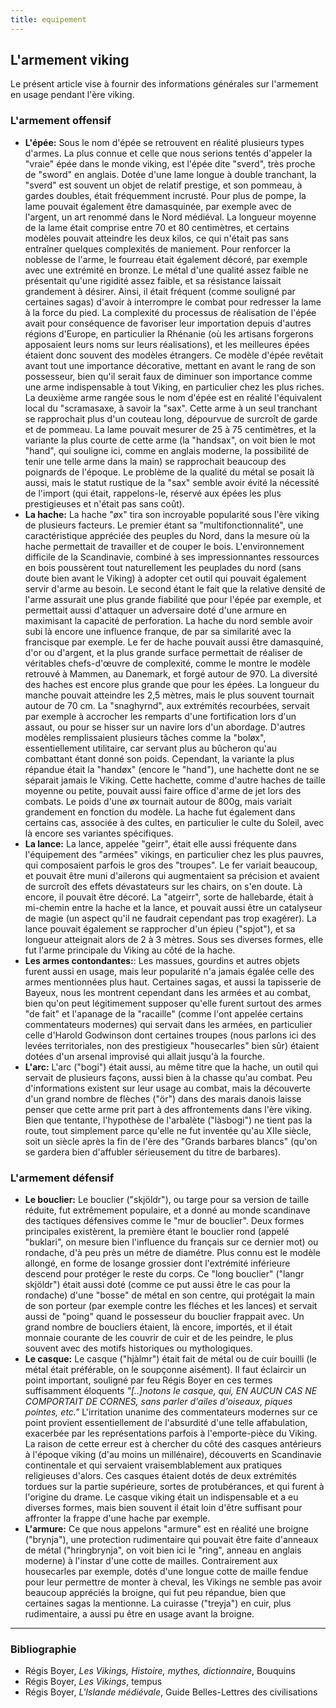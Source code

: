 ```yaml
---
title: equipement
---
```

## L'armement viking
Le présent article vise à fournir des informations générales sur l'armement en usage pendant l'ère viking.

### L'armement offensif
* **L'épée:** Sous le nom d'épée se retrouvent en réalité plusieurs types d'armes. La plus connue et celle que nous serions tentés d'appeler la "vraie" épée dans le monde viking, est l'épée dite "sverd", très proche de "sword" en anglais. Dotée d'une lame longue à double tranchant, la "sverd" est souvent un objet de relatif prestige, et son pommeau, à gardes doubles, était fréquemment incrusté. Pour plus de pompe, la lame pouvait également être damasquinée, par exemple avec de l'argent, un art renommé dans le Nord médiéval. La longueur moyenne de la lame était comprise entre 70 et 80 centimètres, et certains modèles pouvait atteindre les deux kilos, ce qui n'était pas sans entraîner quelques complexités de maniement. Pour renforcer la noblesse de l'arme, le fourreau était également décoré, par exemple avec une extrémité en bronze. Le métal d'une qualité assez faible ne présentait qu'une rigidité assez faible, et sa résistance laissait grandement à désirer. Ainsi, il était fréquent (comme souligné par certaines sagas) d'avoir à interrompre le combat pour redresser la lame à la force du pied. La complexité du processus de réalisation de l'épée avait pour conséquence de favoriser leur importation depuis d'autres régions d'Europe, en particulier la Rhénanie (où les artisans forgerons apposaient leurs noms sur leurs réalisations), et les meilleures épées étaient donc souvent des modèles étrangers. Ce modèle d'épée revêtait avant tout une importance décorative, mettant en avant le rang de son possesseur, bien qu'il serait faux de diminuer son importance comme une arme indispensable à tout Viking, en particulier chez les plus riches. La deuxième arme rangée sous le nom d'épée est en réalité l'équivalent local du "scramasaxe, à savoir la "sax". Cette arme à un seul tranchant se rapprochait plus d'un couteau long, dépourvue de surcroît de garde et de pommeau. La lame pouvait mesurer de 25 à 75 centimètres, et la variante la plus courte de cette arme (la "handsax", on voit bien le mot "hand", qui souligne ici, comme en anglais moderne, la possibilité de tenir une telle arme dans la main) se rapprochait beaucoup des poignards de l'époque. Le problème de la qualité du métal se posait là aussi, mais le statut rustique de la "sax" semble avoir évité la nécessité de l'import (qui était, rappelons-le, réservé aux épées les plus prestigieuses et n'était pas sans coût).
* **La hache:** La hache "øx" tira son incroyable popularité sous l'ère viking de plusieurs facteurs. Le premier étant sa "multifonctionnalité", une caractéristique appréciée des peuples du Nord, dans la mesure où la hache permettait de travailler et de couper le bois. L'environnement difficile de la Scandinavie, combiné à ses impressionnantes ressources en bois poussèrent tout naturellement les peuplades du nord (sans doute bien avant le Viking) à adopter cet outil qui pouvait également servir d'arme au besoin. Le second étant le fait que la relative densité de l'arme assurait une plus grande fiabilité que pour l'épée par exemple, et permettait aussi d'attaquer un adversaire doté d'une armure en maximisant la capacité de perforation. La hache du nord semble avoir subi là encore une influence franque, de par sa similarité avec la francisque par exemple. Le fer de hache pouvait aussi être damasquiné, d'or ou d'argent, et la plus grande surface permettait de réaliser de véritables chefs-d'œuvre de complexité, comme le montre le modèle retrouvé à Mammen, au Danemark, et forgé autour de 970. La diversité des haches est encore plus grande que pour les épées. La longueur du manche pouvait atteindre les 2,5 mètres, mais le plus souvent tournait autour de 70 cm. La "snaghyrnd", aux extrémités recourbées, servait par exemple à accrocher les remparts d'une fortification lors d'un assaut, ou pour se hisser sur un navire lors d'un abordage. D'autres modèles remplissaient plusieurs tâches comme la "boløx", essentiellement utilitaire, car servant plus au bûcheron qu'au combattant étant donné son poids. Cependant, la variante la plus répandue était la "handøx" (encore le "hand"), une hachette dont ne se séparait jamais le Viking. Cette hachette, comme d'autre haches de taille moyenne ou petite, pouvait aussi faire office d'arme de jet lors des combats. Le poids d'une øx tournait autour de 800g, mais variait grandement en fonction du modèle. La hache fut également dans certains cas, associée à des cultes, en particulier le culte du Soleil, avec là encore ses variantes spécifiques.
*  **La lance:** La lance, appelée "geirr", était elle aussi fréquente dans l'équipement des "armées" vikings, en particulier chez les plus pauvres, qui composaient parfois le gros des "troupes". Le fer variait beaucoup, et pouvait être muni d'ailerons qui augmentaient sa précision et avaient de surcroît des effets dévastateurs sur les chairs, on s'en doute. Là encore, il pouvait être décoré. La "atgeirr", sorte de hallebarde, était à mi-chemin entre la hache et la lance, et pouvait aussi être un catalyseur de magie (un aspect qu'il ne faudrait cependant pas trop exagérer). La lance pouvait également se rapprocher d'un épieu ("spjot"), et sa longueur atteignait alors de 2 à 3 mètres. Sous ses diverses formes, elle fut l'arme principale du Viking au côté de la hache.
*  **Les armes contondantes:**: Les massues, gourdins et autres objets furent aussi en usage, mais leur popularité n'a jamais égalée celle des armes mentionnées plus haut. Certaines sagas, et aussi la tapisserie de Bayeux, nous les montrent cependant dans les armées et au combat, bien qu'on peut légitimement supposer qu'elle furent surtout des armes "de fait" et l'apanage de la "racaille" (comme l'ont appelée certains commentateurs modernes) qui servait dans les armées, en particulier celle d'Harold Godwinson dont certaines troupes (nous parlons ici des levées territoriales, non des prestigieux "housecarles" bien sûr) étaient dotées d'un arsenal improvisé qui allait jusqu'à la fourche.  
* **L'arc:** L'arc ("bogi") était aussi, au même titre que la hache, un outil qui servait de plusieurs façons, aussi bien à la chasse qu'au combat. Peu d'informations existent sur leur usage au combat, mais la découverte d'un grand nombre de flèches ("ör") dans des marais danois laisse penser que cette arme prit part à des affrontements dans l'ère viking. Bien que tentante, l'hypothèse de l'arbalète ("làsbogi") ne tient pas la route, tout simplement parce qu'elle ne fut inventée qu'au XIIe siècle, soit un siècle après la fin de l'ère des "Grands barbares blancs" (qu'on se gardera bien d'affubler sérieusement du titre de barbares). 

### L'armement défensif
* **Le bouclier:** Le bouclier ("skjöldr"), ou targe pour sa version de taille réduite, fut extrêmement populaire, et a donné au monde scandinave des tactiques défensives comme le "mur de bouclier". Deux formes principales existèrent, la première étant le bouclier rond (appelé "buklari", on mesure bien l'influence du français sur ce dernier mot) ou rondache, d'à peu près un métre de diamétre. Plus connu est le modèle allongé, en forme de losange grossier dont l'extrémité inférieure descend pour protéger le reste du corps. Ce "long bouclier" ("langr skjöldr") était aussi doté (comme ce put aussi être le cas pour la rondache) d'une "bosse" de métal en son centre, qui protégait la main de son porteur (par exemple contre les fléches et les lances) et servait aussi de "poing" quand le possesseur du bouclier frappait avec. Un grand nombre de boucliers étaient, là encore, importés, et il était monnaie courante de les couvrir de cuir et de les peindre, le plus souvent avec des motifs historiques ou mythologiques.
* **Le casque:** Le casque ("hjàlmr") était fait de métal ou de cuir bouilli (le métal était préférable, on le soupçonne aisément). Il faut éclaircir un point important, souligné par feu Régis Boyer en ces termes suffisamment éloquents *"[..]notons le casque, qui, EN AUCUN CAS NE COMPORTAIT DE CORNES, sans parler d'ailes d'oiseaux, piques pointes, etc."*
L'irritation unanime des commentateurs modernes sur ce point provient essentiellement de l'absurdité d'une telle affabulation, exacerbée par les représentations parfois à l'emporte-pièce du Viking. La raison de cette erreur est à chercher du côté des casques antérieurs à l'époque viking (d'au moins un millénaire), découverts en Scandinavie continentale et qui servaient vraisemblablement aux pratiques religieuses d'alors. Ces casques étaient dotés de deux extrémités tordues sur la partie supérieure, sortes de protubérances, et qui furent à l'origine du drame. Le casque viking était un indispensable et a eu diverses formes, mais bien souvent il était loin d'être suffisant pour affronter la frappe d'une hache par exemple.
* **L'armure:** Ce que nous appelons "armure" est en réalité une broigne ("brynja"), une protection rudimentaire qui pouvait être faite d'anneaux de métal ("hringbrynja", on voit bien ici le "ring", anneau en anglais moderne) à l'instar d'une cotte de mailles. Contrairement aux housecarles par exemple, dotés d'une longue cotte de maille fendue pour leur permettre de monter à cheval, les Vikings ne semble pas avoir beaucoup appréciés la broigne, qui fut peu répandue, bien que certaines sagas la mentionne. La cuirasse ("treyja") en cuir, plus rudimentaire, a aussi pu être en usage avant la broigne.  
***     
### Bibliographie
- Régis Boyer, *Les Vikings, Histoire, mythes, dictionnaire*, Bouquins
- Régis Boyer, *Les Vikings*, tempus
- Régis Boyer, *L'Islande médiévale*, Guide Belles-Lettres des civilisations
